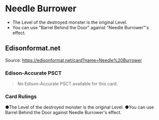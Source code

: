 # Needle Burrower

*   The Level of the destroyed monster is the original Level.
*   You can use "Barrel Behind the Door" against "Needle Burrower"'s effect.

## Edisonformat.net

Source: https://edisonformat.net/card?name=Needle%20Burrower

### Edison-Accurate PSCT

> No Edison-Accurate PSCT available for this card.

### Card Rulings

●The Level of the destroyed monster is the original Level.
●You can use Barrel Behind the Door against Needle Burrower's effect.
            
